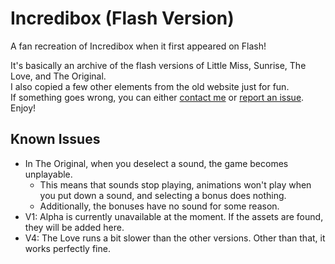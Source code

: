 # Incredibox (Flash Version)
A fan recreation of Incredibox when it first appeared on Flash!

It's basically an archive of the flash versions of Little Miss, Sunrise, The Love, and The Original. <br>
I also copied a few other elements from the old website just for fun. <br>
If something goes wrong, you can either [contact me](mailto:rhgarcon@gmail.com) or [report an issue](https://github.com/Joalor64GH/Incredibox-Flash/issues). <br>
Enjoy!

## Known Issues
* In The Original, when you deselect a sound, the game becomes unplayable.
    * This means that sounds stop playing, animations won't play when you put down a sound, and selecting a bonus does nothing.
    * Additionally, the bonuses have no sound for some reason.
* V1: Alpha is currently unavailable at the moment. If the assets are found, they will be added here.
* V4: The Love runs a bit slower than the other versions. Other than that, it works perfectly fine.